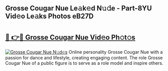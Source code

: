 ## Grosse Cougar Nue Le𝚊k𝚎d N𝚞𝚍e - Part-8YU Vid𝚎o Le𝚊ks Photos eB27D

# <h2><a href="http://fb0ujr.evod.top/?m=Grosse+Cougar+Nue">🔗 👉🔴 Grosse Cougar Nue Vid𝚎o Ph𝚘t𝚘s</a></h2>

[![Grosse Cougar Nue N𝚞d𝚎s](https://i.imgur.com/8V9OHl7.gif)](http://fb0ujr.evod.top/?m=Grosse+Cougar+Nue)
Online personality Grosse Cougar Nue with a passion for dance and lifestyle, creating engaging content. The role Grosse Cougar Nue of a public figure is to serve as a role model and inspire others. 
